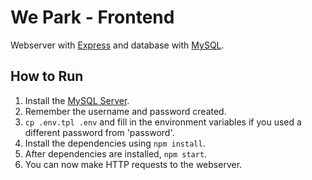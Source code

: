 # We Park - Frontend

Webserver with [Express](https://expressjs.com/) and database with [MySQL](https://www.mysql.com/).

## How to Run

1. Install the [MySQL Server](https://dev.mysql.com/downloads/mysql/).
2. Remember the username and password created.
3. <code>cp .env.tpl .env</code> and fill in the environment variables if you used a different password from 'password'.
4. Install the dependencies using <code>npm install</code>.
5. After dependencies are installed, <code>npm start</code>.
6. You can now make HTTP requests to the webserver.
